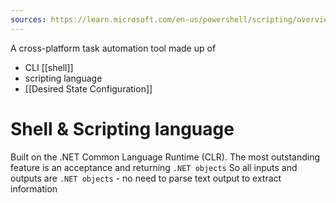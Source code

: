 ```yaml
---
sources: https://learn.microsoft.com/en-us/powershell/scripting/overview?view=powershell-7.3
---
```


A cross-platform task automation tool made up of 
- CLI [[shell]]
- scripting language
- [[Desired State Configuration]]

# Shell & Scripting language
Built on the .NET Common Language Runtime (CLR).
The most outstanding feature is an acceptance and returning `.NET objects`
So all inputs and outputs are `.NET objects` - no need to parse text output to extract information